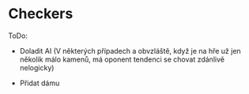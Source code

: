 # Checkers
ToDo:
- Doladit AI (V některých případech a obvzláště, když je na hře už jen několik málo kamenů, má oponent tendenci se chovat zdánlivě nelogicky)

- Přidat dámu
